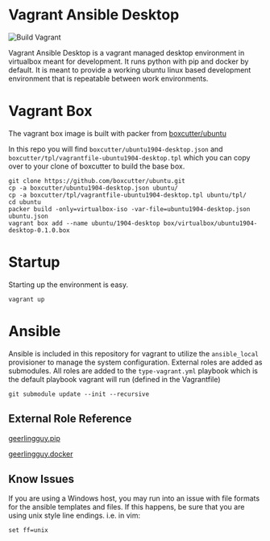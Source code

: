 # Vagrant Ansible Desktop

![Build Vagrant](https://github.com/rkialashaki/vagrant-ansible-desktop/workflows/Build%20Vagrant/badge.svg)

Vagrant Ansible Desktop is a vagrant managed desktop environment in virtualbox meant for development.  It runs python with pip and docker by default.  It is meant to provide a working ubuntu linux based development environment that is repeatable between work environments.  

# Vagrant Box

The vagrant box image is built with packer from [boxcutter/ubuntu](https://github.com/boxcutter/ubuntu)

In this repo you will find `boxcutter/ubuntu1904-desktop.json` and `boxcutter/tpl/vagrantfile-ubuntu1904-desktop.tpl` which you can copy over to your clone of boxcutter to build the base box.

```
git clone https://github.com/boxcutter/ubuntu.git
cp -a boxcutter/ubuntu1904-desktop.json ubuntu/
cp -a boxcutter/tpl/vagrantfile-ubuntu1904-desktop.tpl ubuntu/tpl/
cd ubuntu
packer build -only=virtualbox-iso -var-file=ubuntu1904-desktop.json ubuntu.json
vagrant box add --name ubuntu/1904-desktop box/virtualbox/ubuntu1904-desktop-0.1.0.box
```

# Startup

Starting up the environment is easy.

```
vagrant up
```

# Ansible

Ansible is included in this repository for vagrant to utilize the `ansible_local` provisioner to manage the system configuration.  External roles are added as submodules.  All roles are added to the `type-vagrant.yml` playbook which is the default playbook vagrant will run (defined in the Vagrantfile)

```
git submodule update --init --recursive
```

## External Role Reference

[geerlingguy.pip](https://galaxy.ansible.com/geerlingguy/pip)

[geerlingguy.docker](https://galaxy.ansible.com/geerlingguy/docker)


## Know Issues

If you are using a Windows host, you may run into an issue with file formats
for the ansible templates and files.  If this happens, be sure that you are
using unix style line endings.  i.e. in vim:

```
set ff=unix
```
